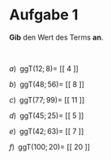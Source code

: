 <!--
version:  0.0.1

language: de

@style
main > *:not(:last-child) {
  margin-bottom: 3rem;
}

input {
    text-align: center;
}

.flex-container {
    display: flex;
    flex-wrap: wrap;
    align-items: stretch;
    gap: 20px;
}

.flex-child {
    flex: 1;
    min-width: 350px;
    margin-right: 20px;
}

@media (max-width: 400px) {
    .flex-child {
        flex: 100%;
        margin-right: 0;
    }
}
@end

formula: \carry   \textcolor{red}{\scriptsize #1}
formula: \digit   \rlap{\carry{#1}}\phantom{#2}#2
formula: \permil  \text{‰}

import: https://raw.githubusercontent.com/liaTemplates/algebrite/master/README.md
import: https://raw.githubusercontent.com/LiaTemplates/Tikz-Jax/main/README.md

script: https://cdn.jsdelivr.net/gh/LiaTemplates/Tikz-Jax@main/dist/index.js

@round
<script>
  let value = `@input`;
  if (value.startsWith("@")) {
    ""
  } else {
    value = JSON.parse(value);
    value = value[0]
    value = value.replace(/,/g, ".");
    value = parseFloat(value);
    value = Math.round(value * Math.pow(10,@1)) / Math.pow(10,@1);
    value == @0
  }
</script>
@end

tags: ggT, sehr leicht

-->




# Aufgabe 1


**Gib** den Wert des Terms **an**.

<br>


<section class="flex-container">

<div class="flex-child">

$a)\;\; \text{ggT}(12;8) =$ [[  4  ]]

</div>

<div class="flex-child">

$b)\;\; \text{ggT}(48;56) =$ [[  8  ]]

</div>

<div class="flex-child">

$c)\;\; \text{ggT}(77;99) =$ [[  11 ]]

</div>

<div class="flex-child">

$d)\;\; \text{ggT}(45;25) =$ [[  5  ]]

</div>

<div class="flex-child">

$e)\;\; \text{ggT}(42;63) =$ [[  7  ]]

</div>

<div class="flex-child">

$f)\;\; \text{ggT}(100;20) =$ [[  20  ]]

</div>

</section>